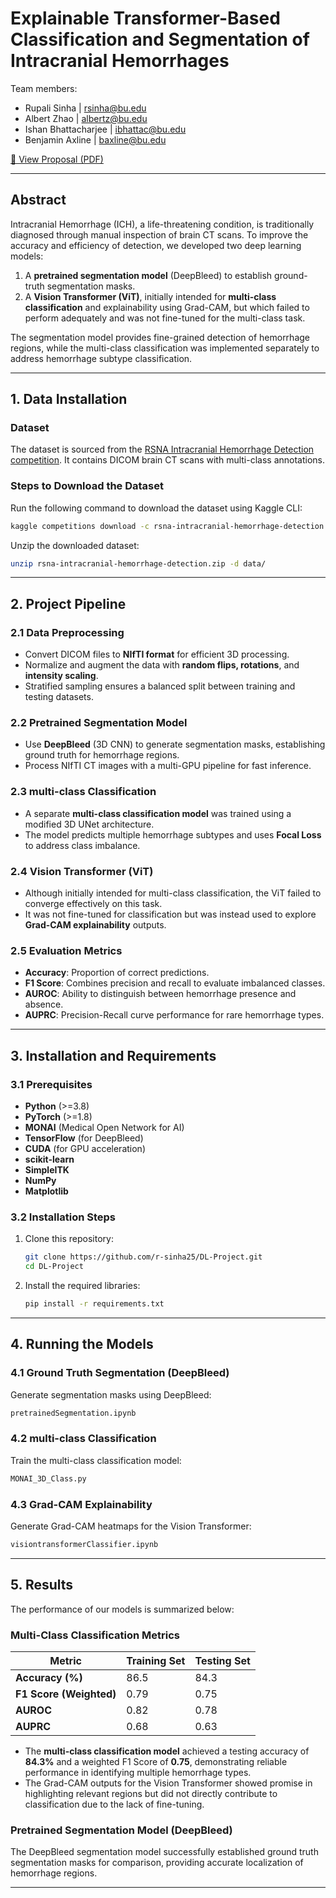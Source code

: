 # Explainable Transformer-Based Classification and Segmentation of Intracranial Hemorrhages
Team members: 

- Rupali Sinha | rsinha@bu.edu
- Albert Zhao | albertz@bu.edu
- Ishan Bhattacharjee | ibhattac@bu.edu
- Benjamin Axline | baxline@bu.edu

[📄 View Proposal (PDF)](ACTUAL523%20Project%20Proposal%20Template.pdf)


---

## **Abstract**
Intracranial Hemorrhage (ICH), a life-threatening condition, is traditionally diagnosed through manual inspection of brain CT scans. To improve the accuracy and efficiency of detection, we developed two deep learning models:
1. A **pretrained segmentation model** (DeepBleed) to establish ground-truth segmentation masks.
2. A **Vision Transformer (ViT)**, initially intended for **multi-class classification** and explainability using Grad-CAM, but which failed to perform adequately and was not fine-tuned for the multi-class task.

The segmentation model provides fine-grained detection of hemorrhage regions, while the multi-class classification was implemented separately to address hemorrhage subtype classification.

---

## **1. Data Installation**
### **Dataset**
The dataset is sourced from the [RSNA Intracranial Hemorrhage Detection competition](https://www.kaggle.com/c/rsna-intracranial-hemorrhage-detection). It contains DICOM brain CT scans with multi-class annotations.

### **Steps to Download the Dataset**
Run the following command to download the dataset using Kaggle CLI:

```bash
kaggle competitions download -c rsna-intracranial-hemorrhage-detection
```

Unzip the downloaded dataset:
```bash
unzip rsna-intracranial-hemorrhage-detection.zip -d data/
```

---

## **2. Project Pipeline**

### **2.1 Data Preprocessing**
- Convert DICOM files to **NIfTI format** for efficient 3D processing.
- Normalize and augment the data with **random flips, rotations**, and **intensity scaling**.
- Stratified sampling ensures a balanced split between training and testing datasets.

### **2.2 Pretrained Segmentation Model**
- Use **DeepBleed** (3D CNN) to generate segmentation masks, establishing ground truth for hemorrhage regions.
- Process NIfTI CT images with a multi-GPU pipeline for fast inference.

### **2.3 multi-class Classification**
- A separate **multi-class classification model** was trained using a modified 3D UNet architecture.
- The model predicts multiple hemorrhage subtypes and uses **Focal Loss** to address class imbalance.

### **2.4 Vision Transformer (ViT)**
- Although initially intended for multi-class classification, the ViT failed to converge effectively on this task.
- It was not fine-tuned for classification but was instead used to explore **Grad-CAM explainability** outputs.

### **2.5 Evaluation Metrics**
- **Accuracy**: Proportion of correct predictions.
- **F1 Score**: Combines precision and recall to evaluate imbalanced classes.
- **AUROC**: Ability to distinguish between hemorrhage presence and absence.
- **AUPRC**: Precision-Recall curve performance for rare hemorrhage types.

---

## **3. Installation and Requirements**
### **3.1 Prerequisites**
- **Python** (>=3.8)
- **PyTorch** (>=1.8)
- **MONAI** (Medical Open Network for AI)
- **TensorFlow** (for DeepBleed)
- **CUDA** (for GPU acceleration)
- **scikit-learn**
- **SimpleITK**
- **NumPy**
- **Matplotlib**

### **3.2 Installation Steps**
1. Clone this repository:
   ```bash
   git clone https://github.com/r-sinha25/DL-Project.git
   cd DL-Project
   ```
2. Install the required libraries:
   ```bash
   pip install -r requirements.txt
   ```

---

## **4. Running the Models**
### **4.1 Ground Truth Segmentation (DeepBleed)**
Generate segmentation masks using DeepBleed:
```bash
pretrainedSegmentation.ipynb
```

### **4.2 multi-class Classification**
Train the multi-class classification model:
```bash
MONAI_3D_Class.py 
```

### **4.3 Grad-CAM Explainability**
Generate Grad-CAM heatmaps for the Vision Transformer:
```bash
visiontransformerClassifier.ipynb 
```

---

## **5. Results**
The performance of our models is summarized below:

### **Multi-Class Classification Metrics**
| **Metric**          | **Training Set** | **Testing Set** |
|----------------------|------------------|-----------------|
| **Accuracy (%)**     | 86.5            | 84.3           |
| **F1 Score (Weighted)** | 0.79           | 0.75           |
| **AUROC**            | 0.82            | 0.78           |
| **AUPRC**            | 0.68            | 0.63           |

- The **multi-class classification model** achieved a testing accuracy of **84.3%** and a weighted F1 Score of **0.75**, demonstrating reliable performance in identifying multiple hemorrhage types.
- The Grad-CAM outputs for the Vision Transformer showed promise in highlighting relevant regions but did not directly contribute to classification due to the lack of fine-tuning.

### **Pretrained Segmentation Model (DeepBleed)**
The DeepBleed segmentation model successfully established ground truth segmentation masks for comparison, providing accurate localization of hemorrhage regions.

---
